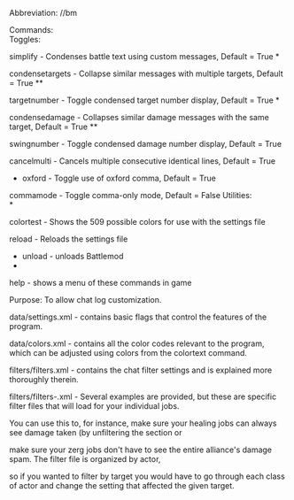 

Abbreviation: //bm

Commands:  
Toggles:  

simplify - Condenses battle text using custom messages, Default = True
* 

condensetargets - Collapse similar messages with multiple targets, Default = True
** 

targetnumber - Toggle condensed target number display, Default = True
* 

condensedamage - Collapses similar damage messages with the same target, Default = True
** 

swingnumber - Toggle condensed damage number display, Default = True

cancelmulti - Cancels multiple consecutive identical lines, Default = True
* oxford - Toggle use of oxford comma, Default = True


commamode - Toggle comma-only mode, Default = False
Utilities:  
* 

colortest - Shows the 509 possible colors for use with the settings file


reload - Reloads the settings file
* unload - unloads Battlemod
* 

help - shows a menu of these commands in game

Purpose: To allow chat log customization.





data/settings.xml     - contains basic flags that control the features of the program.  


data/colors.xml    - contains all the color codes relevant to the program, which can be adjusted using colors from the colortext command.  


filters/filters.xml       - contains the chat filter settings and is explained more thoroughly therein.  


filters/filters-<job>.xml     - Several examples are provided, but these are specific filter files that will load for your individual jobs. 

You can use this to, for instance, make sure your healing jobs can always see damage taken (by unfiltering the <monsters></monsters> section or 

make sure your zerg jobs don't have to see the entire alliance's damage spam. The filter file is organized by actor, 

so if you wanted to filter by target you would have to go through each class of actor and change the setting that affected the given target.  